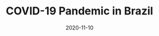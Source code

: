 ---
title: COVID-19 Pandemic in Brazil
summary: "Impact on Policy and Society from our work COVID-19 Burden in Brazil"
tags: ['Society']
date: "2020-11-10"

# Optional external URL for project (replaces project detail page).
# external_link: "https://www.science.org/content/article/breathing-polluted-air-increases-risk-osteoporosis-growing-evidence-shows"

image:
  caption: burden
  focal_point: smart
full_image: true

#links:
#- icon: twitter
#  icon_pack: fab
#  name: Follow
#  url: https://twitter.com/georgecushen
url_code: ""
url_pdf: ""
url_slides: ""
url_video: ""

# Slides (optional).
#   Associate this project with Markdown slides.
#   Simply enter your slide deck's filename without extension.
#   E.g. `slides = "example-slides"` references `content/slides/example-slides.md`.
#   Otherwise, set `slides = ""`.
# slides: example
---